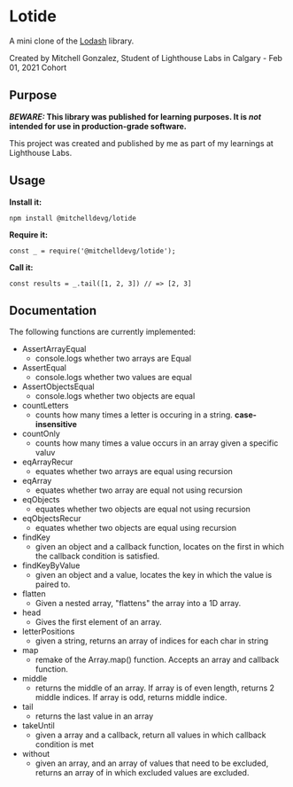 # Lotide

A mini clone of the [Lodash](https://lodash.com) library.

Created by Mitchell Gonzalez, Student of Lighthouse Labs in Calgary - Feb 01, 2021 Cohort

## Purpose

**_BEWARE:_ This library was published for learning purposes. It is _not_ intended for use in production-grade software.**

This project was created and published by me as part of my learnings at Lighthouse Labs. 

## Usage

**Install it:**

`npm install @mitchelldevg/lotide`

**Require it:**

`const _ = require('@mitchelldevg/lotide');`

**Call it:**

`const results = _.tail([1, 2, 3]) // => [2, 3]`

## Documentation

The following functions are currently implemented:

* AssertArrayEqual
  * console.logs whether two arrays are Equal
* AssertEqual
  * console.logs whether two values are equal
* AssertObjectsEqual
  * console.logs whether two objects are equal
* countLetters
  * counts how many times a letter is occuring in a string. **case-insensitive**
* countOnly
  * counts how many times a value occurs in an array given a specific valuv
* eqArrayRecur
  * equates whether two arrays are equal using recursion
* eqArray
  * equates whether two array are equal not using recursion
* eqObjects
  * equates whether two objects are equal not using recursion
* eqObjectsRecur
  * equates whether two objects are equal using recursion
* findKey
  * given an object and a callback function, locates on the first in which the callback condition is satisfied.
* findKeyByValue
  * given an object and a value, locates the key in which the value is paired to.
* flatten
  * Given a nested array, "flattens" the array into a 1D array.
* head
  * Gives the first element of an array.
* letterPositions
  * given a string, returns an array of indices for each char in string
* map
  * remake of the Array.map() function. Accepts an array and callback function.
* middle
  * returns the middle of an array. If array is of even length, returns 2 middle indices. If array is odd, returns middle indice.
* tail
  * returns the last value in an array
* takeUntil
  * given a array and a callback, return all values in which callback condition is met
* without
  * given an array, and an array of values that need to be excluded, returns an array of in which excluded values are excluded.

